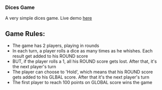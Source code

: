 ### Dices Game 

A very simple dices game.
Live demo [here](https://guilllemain.github.io/pig-game/)


## Game Rules:

- The game has 2 players, playing in rounds
- In each turn, a player rolls a dice as many times as he whishes. Each result get added to his ROUND score
- BUT, if the player rolls a 1, all his ROUND score gets lost. After that, it's the next player's turn
- The player can choose to 'Hold', which means that his ROUND score gets added to his GLBAL score. After that it's the next player's turn
- The first player to reach 100 points on GLOBAL score wins the game